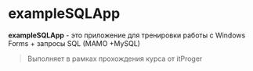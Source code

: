 # exampleSQLApp
**exampleSQLApp** - это приложение для тренировки работы с Windows Forms + запросы SQL (MAMO +MySQL)
>Выполняет в рамках прохождения курса от itProger
